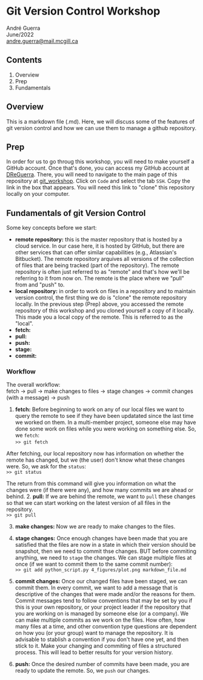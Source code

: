 # Git Version Control Workshop
André Guerra  
June/2022  
andre.guerra@mail.mcgill.ca  

## Contents
1. Overview
2. Prep
3. Fundamentals

## Overview
This is a markdown file (.md). Here, we will discuss some of the features of git version control and how we can use them to manage a github repository. 

## Prep
In order for us to go throug this workshop, you will need to make yourself a GitHub account. Once that's done, you can access my GitHub account at [DReGuerra](https://github.com/DReGuerra). There, you will need to navigate to the main page of this repository at [git_workshop](https://github.com/DReGuerra/git_workshop). Click on `Code` and select the tab `SSH`. Copy the link in the box that appears. You will need this link to "clone" this repository locally on your computer.

## Fundamentals of git Version Control
Some key concepts before we start:  
- <b>remote repository:</b> this is the master repository that is hosted by a cloud service. In our case here, it is hosted by GitHub, but there are other services that can offer similar capabilities (e.g., Atlassian's Bitbucket). The remote repository arquives all versions of the collection of files that are being tracked (part of the repository). The remote repository is often just referred to as "remote" and that's how we'll be referring to it from now on. The remote is the place where we "pull" from and "push" to.
- <b>local repository:</b> in order to work on files in a repository and to maintain version control, the first thing we do is "clone" the remote repository locally. In the previous step (Prep) above, you accessed the remote repository of this workshop and you cloned yourself a copy of it locally. This made you a local copy of the remote. This is referred to as the "local".
- <b>fetch:</b>
- <b>pull:</b>
- <b>push:</b>
- <b>stage:</b>
- <b>commit:</b>

### Workflow

The overall workflow:  
fetch $\rightarrow$ pull $\rightarrow$ make changes to files $\rightarrow$ stage changes $\rightarrow$ commit changes (with a message) $\rightarrow$ push

1. <b>fetch:</b> Before beginning to work on any of our local files we want to query the remote to see if they have been updatated since the last time we worked on them. In a multi-member project, someone else may have done some work on files while you were working on something else. So, we `fetch`:  
`>> git fetch`  

After fetching, our local repository now has information on whether the remote has changed, but we (the user) don't know what these changes were. So, we ask for the `status`:  
`>> git status`  

The return from this command will give you information on what the changes were (if there were any), and how many commits we are ahead or behind. 
2. <b>pull:</b> If we are behind the remote, we want to `pull` these changes so that we can start working on the latest version of all files in the repository.  
`>> git pull`  

3. <b>make changes:</b> Now we are ready to make changes to the files.  

4. <b>stage changes:</b> Once enough changes have been made that you are satisfied that the files are now in a state in which their version should be snapshot, then we need to commit thse changes. BUT before commiting anything, we need to `stage` the changes. We can stage multiple files at once (if we want to commit them to the same commit number):  
`>> git add python_script.py 4_figures/plot.png markdown_file.md`  

5. <b>commit changes:</b> Once our changed files have been staged, we can commit them. In every commit, we want to add a message that is descriptive of the changes that were made and/or the reasons for them. Commit messages tend to follow conventions that may be set by you if this is your own repository, or your project leader if the repository that you are working on is managed by someone else (or a company). We can make multiple commits as we work on the files. How often, how many files at a time, and other convention type questions are dependent on how you (or your group) want to manage the repository. It is advisable to stablish a convention if you don't have one yet, and then stick to it. Make your changing and commiting of files a structured process. This will lead to better results for your version history.  

6. <b>push:</b> Once the desired number of commits have been made, you are ready to update the remote. So, we `push` our changes.
